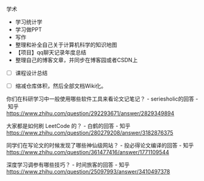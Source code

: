 学术

-  学习统计学
-  学习做PPT
-  写作
- 整理和补全自己关于计算机科学的知识地图
- 【项目】qq聊天记录年度总结
- 整理自己的博客文章，并同步在博客园或者CSDN上

- [ ] 课程设计总结
- [ ] 缩减仓库体积，然后全部文档Wiki化。


你们在科研学习中一般使用哪些软件工具来看论文记笔记？ - seriesholic的回答 - 知乎  
https://www.zhihu.com/question/292293671/answer/2829349894

大家都是如何刷 LeetCode 的？ - 白鹤的回答 - 知乎 https://www.zhihu.com/question/280279208/answer/3182876375

同学们在写论文的时候发现了哪些神仙级网站？ - 投必得论文编译的回答 - 知乎 https://www.zhihu.com/question/361477416/answer/1771109544

深度学习调参有哪些技巧？ - 时间旅客的回答 - 知乎 https://www.zhihu.com/question/25097993/answer/3410497378
